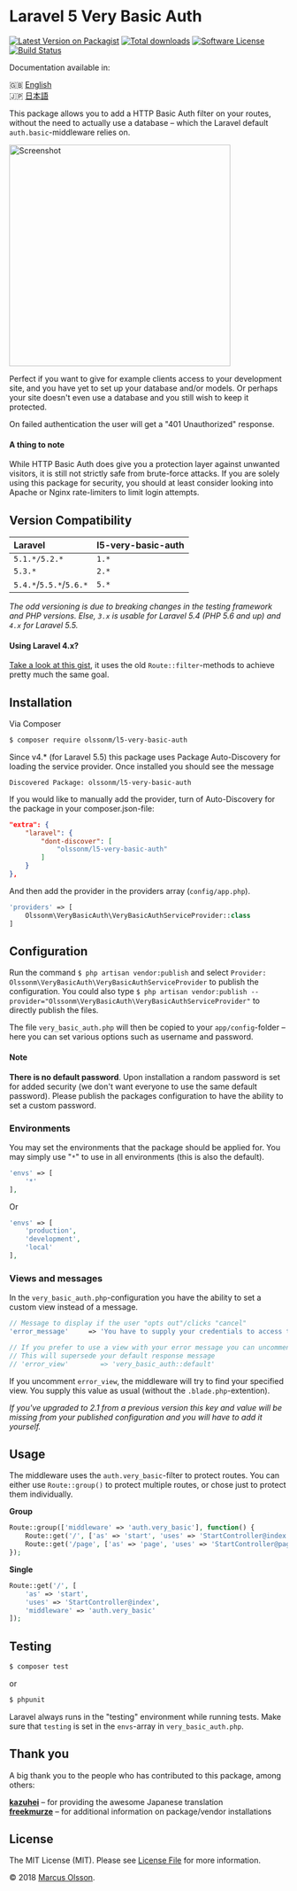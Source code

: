 # Laravel 5 Very Basic Auth

[![Latest Version on Packagist][ico-version]][link-packagist]
[![Total downloads][ico-downloads]][link-packagist]
[![Software License][ico-license]](LICENSE.md)
[![Build Status][ico-travis]][link-travis]

Documentation available in:

🇬🇧 [English](README.md)  
🇯🇵 [日本語](README.jp.md)

This package allows you to add a HTTP Basic Auth filter on your routes, without the need to actually use a database – which the Laravel default `auth.basic`-middleware relies on.

<img width="400" alt="Screenshot" src="https://user-images.githubusercontent.com/907114/29876493-3907afd8-8d9d-11e7-8068-f461855c493b.png">

Perfect if you want to give for example clients access to your development site, and you have yet to set up your database and/or models. Or perhaps your site doesn't even use a database and you still wish to keep it protected.

On failed authentication the user will get a "401 Unauthorized" response.

#### A thing to note

While HTTP Basic Auth does give you a protection layer against unwanted visitors, it is still not strictly safe from brute-force attacks. If you are solely using this package for security, you should at least consider looking into Apache or Nginx rate-limiters to limit login attempts.

## Version Compatibility

Laravel                          | l5-very-basic-auth
:--------------------------------|:----------
`5.1.*/5.2.*`                    | `1.*`
`5.3.*`                          | `2.*`
`5.4.*`/`5.5.*`/`5.6.*`          | `5.*`

*The odd versioning is due to breaking changes in the testing framework and PHP versions. Else, `3.x` is usable for Laravel 5.4 (PHP 5.6 and up) and `4.x` for Laravel 5.5.*

#### Using Laravel 4.x?

[Take a look at this gist](https://gist.github.com/olssonm/ea5561d7ab20fb5c8ddbdac9b556b32b), it uses the old `Route::filter`-methods to achieve pretty much the same goal.

## Installation

Via Composer

``` bash
$ composer require olssonm/l5-very-basic-auth
```

Since v4.* (for Laravel 5.5) this package uses Package Auto-Discovery for loading the service provider. Once installed you should see the message

```
Discovered Package: olssonm/l5-very-basic-auth
```

If you would like to manually add the provider, turn of Auto-Discovery for the package in your composer.json-file:

``` json
"extra": {
    "laravel": {
        "dont-discover": [
            "olssonm/l5-very-basic-auth"
        ]
    }
},
```

And then add the provider in the providers array (`config/app.php`).

``` php
'providers' => [
    Olssonm\VeryBasicAuth\VeryBasicAuthServiceProvider::class
]
```

## Configuration

Run the command `$ php artisan vendor:publish` and select `Provider: Olssonm\VeryBasicAuth\VeryBasicAuthServiceProvider` to publish the configuration. You could also type `$ php artisan vendor:publish --provider="Olssonm\VeryBasicAuth\VeryBasicAuthServiceProvider"` to directly publish the files.

The file `very_basic_auth.php` will then be copied to your `app/config`-folder – here you can set various options such as username and password.

#### Note

**There is no default password**. Upon installation a random password is set for added security (we don't want everyone to use the same default password). Please publish the packages configuration to have the ability to set a custom password.

### Environments

You may set the environments that the package should be applied for. You may simply use "`*`" to use in all environments (this is also the default).

``` php
'envs' => [
    '*'
],
```

Or

``` php
'envs' => [
    'production',
    'development',
    'local'
],
```

### Views and messages

In the `very_basic_auth.php`-configuration you have the ability to set a custom view instead of a message.

``` php
// Message to display if the user "opts out"/clicks "cancel"
'error_message'     => 'You have to supply your credentials to access this resource.',

// If you prefer to use a view with your error message you can uncomment "error_view".
// This will supersede your default response message
// 'error_view'        => 'very_basic_auth::default'
```

If you uncomment `error_view`, the middleware will try to find your specified view. You supply this value as usual (without the `.blade.php`-extention).

*If you've upgraded to 2.1 from a previous version this key and value will be missing from your published configuration and you will have to add it yourself.*

## Usage

The middleware uses the `auth.very_basic`-filter to protect routes. You can either use `Route::group()` to protect multiple routes, or chose just to protect them individually.

**Group**
``` php
Route::group(['middleware' => 'auth.very_basic'], function() {
    Route::get('/', ['as' => 'start', 'uses' => 'StartController@index']);
    Route::get('/page', ['as' => 'page', 'uses' => 'StartController@page']);
});
```

**Single**
``` php
Route::get('/', [
    'as' => 'start',
    'uses' => 'StartController@index',
    'middleware' => 'auth.very_basic'
]);
```

## Testing

``` bash
$ composer test
```

or

``` bash
$ phpunit
```

Laravel always runs in the "testing" environment while running tests. Make sure that `testing` is set in the `envs`-array in `very_basic_auth.php`.

## Thank you

A big thank you to the people who has contributed to this package, among others:

**[kazuhei](https://github.com/kazuhei)** – for providing the awesome Japanese translation  
**[freekmurze](https://github.com/freekmurze)** – for additional information on package/vendor installations


## License

The MIT License (MIT). Please see [License File](LICENSE.md) for more information.

© 2018 [Marcus Olsson](https://marcusolsson.me).

[ico-version]: https://img.shields.io/packagist/v/olssonm/l5-very-basic-auth.svg?style=flat-square
[ico-license]: https://img.shields.io/badge/license-MIT-brightgreen.svg?style=flat-square
[ico-travis]: https://img.shields.io/travis/olssonm/l5-very-basic-auth/master.svg?style=flat-square
[ico-downloads]: https://img.shields.io/packagist/dt/olssonm/l5-very-basic-auth.svg?style=flat-square
[link-packagist]: https://packagist.org/packages/olssonm/l5-very-basic-auth
[link-travis]: https://travis-ci.org/olssonm/l5-very-basic-auth
